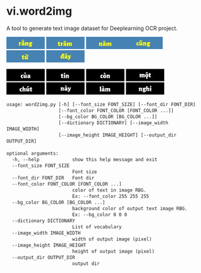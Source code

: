 # vi.word2img

A tool to generate text image dataset for Deeplearning OCR project.

![](images/rang.jpg) ![](images/tram.jpg) ![](images/nam.jpg)![](images/cung.jpg) ![](images/tu.jpg)  ![](images/day.jpg)

![](images/cua.jpg) ![](images/tin.jpg) ![](images/con2.jpg) ![](images/mot.jpg) ![](images/chut.jpg) ![](images/nay.jpg) ![](images/lam.jpg) ![](images/nghi.jpg)

```
usage: word2img.py [-h] [--font_size FONT_SIZE] [--font_dir FONT_DIR]
                   [--font_color FONT_COLOR [FONT_COLOR ...]]
                   [--bg_color BG_COLOR [BG_COLOR ...]]
                   [--dictionary DICTIONARY] [--image_width IMAGE_WIDTH]
                   [--image_height IMAGE_HEIGHT] [--output_dir OUTPUT_DIR]

optional arguments:
  -h, --help            show this help message and exit
  --font_size FONT_SIZE
                        Font size
  --font_dir FONT_DIR   Font dir
  --font_color FONT_COLOR [FONT_COLOR ...]
                        color of text in image RBG.
                        Ex: --font_color 255 255 255
  --bg_color BG_COLOR [BG_COLOR ...]
                        background color of output text image RBG.
                        Ex: --bg_color 0 0 0
  --dictionary DICTIONARY
                        List of vocabulary
  --image_width IMAGE_WIDTH
                        width of output image (pixel)
  --image_height IMAGE_HEIGHT
                        height of output image (pixel)
  --output_dir OUTPUT_DIR
                        output dir
```                        
